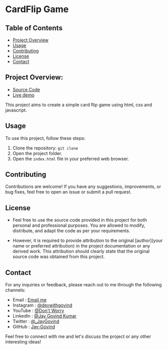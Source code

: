 # CardFlip Game 

## Table of Contents
- [Project Overview](#project-overview)
- [Usage](#usage)
- [Contributing](#contributing)
- [License](#license)
- [Contact](#contact)

## Project Overview:
- [Source Code](https://github.com/Jay-Govind/JavaScript-Projects/tree/51279d1cddb34e6a8be31c2a609462617c980479/CardFlip%20Game)
- [Live demo](https://jay-govind.github.io/JavaScript-Projects/CardFlip%20Game/)

This project aims to create a simple card flip game using html, css and javascript.


## Usage
To use this project, follow these steps:

1. Clone the repository: `git clone `
2. Open the project folder.
3. Open the `index.html` file in your preferred web browser.


## Contributing
Contributions are welcome! If you have any suggestions, improvements, or bug fixes, feel free to open an issue or submit a pull request.

## License
- Feel free to use the source code provided in this project for both personal and professional purposes. You are allowed to modify, distribute, and adapt the code as per your requirements.

- However, it is required to provide attribution to the original [author](your name or preferred attribution) in the project documentation or any derived work. This attribution should clearly state that the original source code was obtained from this project.


## Contact
For any inquiries or feedback, please reach out to me through the following channels:

- Email     : [Email me](mailto:govind.iq@gmail.com)
- Instagram : [@devwithgovind](https://www.instagram.com/devwithgovind)
- YouTube   : [@Don't Worry](https://www.youtube.com/@devwithgovind)
- LinkedIn  : [@Jay Govind Kumar](https://www.linkedin.com/in/govind-jay)
- Twitter   : [@_JayGovind](https://twitter.com/_JayGovind)
- GitHub    : [Jay-Govind](https://www.github.com/Jay-Govind)



Feel free to connect with me and let's discuss the project or any other interesting ideas!